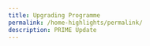 ```yaml
---
title: Upgrading Programme
permalink: /home-highlights/permalink/
description: PRIME Update
---
```

